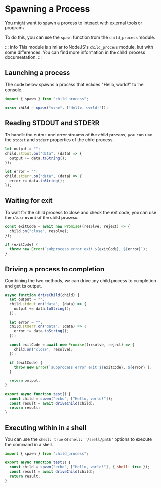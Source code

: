 # Spawning a Process

You might want to spawn a process to interact with external tools or programs.

To do this, you can use the `spawn` function from the `child_process` module.

::: info
This module is similar to NodeJS's `child_process` module, but with some differences. You can find more information in the [child_process](/concepts/modules/child_process.md) documentation.
:::

## Launching a process

The code below spawns a process that echoes "Hello, world!" to the console.

```js
import { spawn } from "child_process";

const child = spawn("echo", ["Hello, world!"]);
```

## Reading STDOUT and STDERR

To handle the output and error streams of the child process, you can use the `stdout` and `stderr` properties of the child process.

```js
let output = "";
child.stdout.on("data", (data) => {
  output += data.toString();
});

let error = "";
child.stderr.on("data", (data) => {
  error += data.toString();
});
```

## Waiting for exit

To wait for the child process to close and check the exit code, you can use the `close` event of the child process.

```js
const exitCode = await new Promise((resolve, reject) => {
  child.on("close", resolve);
});

if (exitCode) {
  throw new Error(`subprocess error exit ${exitCode}, ${error}`);
}
```

## Driving a process to completion

Combining the two methods, we can drive any child process to completion and get its output.

```js
async function driveChild(child) {
  let output = "";
  child.stdout.on("data", (data) => {
    output += data.toString();
  });

  let error = "";
  child.stderr.on("data", (data) => {
    error += data.toString();
  });

  const exitCode = await new Promise((resolve, reject) => {
    child.on("close", resolve);
  });

  if (exitCode) {
    throw new Error(`subprocess error exit ${exitCode}, ${error}`);
  }

  return output;
}

export async function test() {
  const child = spawn("echo", ["Hello, world!"]);
  const result = await driveChild(child);
  return result;
}
```

## Executing within in a shell

You can use the `shell: true` or `shell: '/shell/path'` options to execute the command in a shell.

```js
import { spawn } from "child_process";

export async function test() {
  const child = spawn("echo", ["Hello, world!"], { shell: true });
  const result = await driveChild(child);
  return result;
}
```
